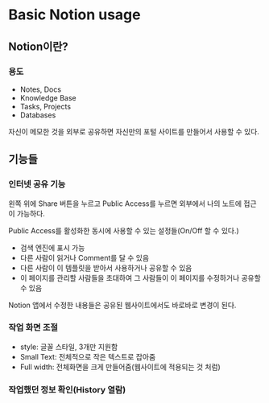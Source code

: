 # Basic Notion usage

## Notion이란?

### 용도

<p></p>

<ul>
    <li>Notes, Docs</li>
    <li>Knowledge Base</li>
    <li>Tasks, Projects</li>
    <li>Databases</li>
</ul>

<p>자신이 메모한 것을 외부로 공유하면 자신만의 포털 사이트를 만들어서 사용할 수 있다.</p>

## 기능들

### 인터넷 공유 기능
<p></p>

왼쪽 위에 Share 버튼을 누르고 Public Access를 누르면 외부에서 나의 노트에 접근이 가능하다.<br>
<p>Public Access를 활성화한 동시에 사용할 수 있는 설정들(On/Off 할 수 있다.)</p>

<ul>
    <li>검색 엔진에 표시 가능</li>
    <li>다른 사람이 읽거나 Comment를 달 수 있음</li>
    <li>다른 사람이 이 템플릿을 받아서 사용하거나 공유할 수 있음</li>
    <li>이 페이지를 관리할 사람들을 초대하여 그 사람들이 이 페이지를 수정하거나 공유할 수 있음</li>
</ul>

<p>Notion 앱에서 수정한 내용들은 공유된 웹사이트에서도 바로바로 변경이 된다.</p>

### 작업 화면 조절

<ul>
    <li>style: 글꼴 스타일, 3개만 지원함</li>
    <li>Small Text: 전체적으로 작은 텍스트로 잡아줌</li>
    <li>Full width: 전체화면을 크게 만들어줌(웹사이트에 적용되는 것 처럼)</li>
</ul>

### 작업했던 정보 확인(History 열람)
